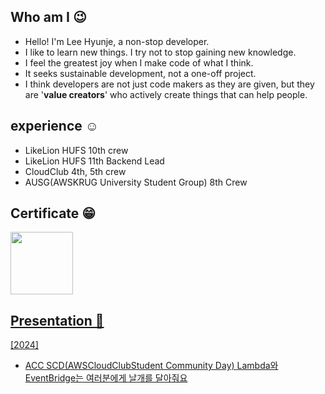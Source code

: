 ## Who am I 😉
- Hello! I'm Lee Hyunje, a non-stop developer.
- I like to learn new things. I try not to stop gaining new knowledge.
- I feel the greatest joy when I make code of what I think.
- It seeks sustainable development, not a one-off project.
- I think developers are not just code makers as they are given, but they are '**value creators**' who actively create things that can help people.

## experience ☺️
- LikeLion HUFS 10th crew
- LikeLion HUFS 11th Backend Lead
- CloudClub 4th, 5th crew
- AUSG(AWSKRUG University Student Group) 8th Crew
  
## Certificate 😁
<a href="https://www.credly.com/badges/923bb51c-b30d-42be-84b5-74cf385f92a1"><img src="https://images.credly.com/size/220x220/images/0e284c3f-5164-4b21-8660-0d84737941bc/image.png" width="100">

## Presentation 🎤
[2024]
- ACC SCD(AWSCloudClubStudent Community Day) [Lambda와 EventBridge는 여러분에게 날개를 달아줘요](https://www.youtube.com/watch?v=7V1FPG36XRo&t=743s)
